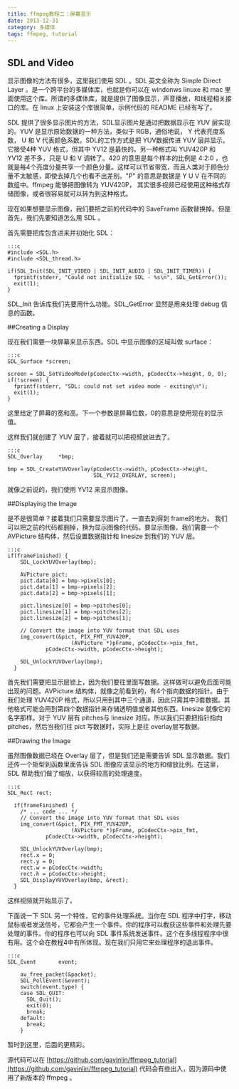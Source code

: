 ```yaml
---
title: ffmpeg教程二：屏幕显示
date: 2013-12-31
category: 多媒体
tags: ffmpeg, tutorial
---
```


## SDL and Video

显示图像的方法有很多，这里我们使用 SDL 。SDL 英文全称为 Simple Direct Layer 。是一个跨平台的多媒体库，也就是你可以在 windonws linuxe 和 mac 里面使用这个库。所谓的多媒体库，就是提供了图像显示，声音播放，和线程相关接口的库。在 linux 上安装这个库很简单，示例代码的 README 已经有写了。
<!-- excerpt -->

SDL 提供了很多显示图片的方法，SDL显示图片是通过把数据显示在 YUV 层实现的。YUV 是显示原始数据的一种方法，类似于 RGB，通俗地说， Y 代表亮度系数， U 和 V 代表颜色系数。SDL的工作方式是把 YUV数据传进 YUV 层并显示。它接受4种 YUV 格式，但其中 YV12 是最快的。另一种格式叫 YUV420P 和 YV12 差不多，只是 U 和 V 调转了。420 的意思是每个样本的比例是 4:2:0 ，也就是每4个亮度分量共享一个颜色分量。这样可以节省带宽，而且人类对于颜色分量不太敏感，即使去掉几个也看不出差别。"P" 的意思是数据是 Y U V 在不同的数组中。ffmpeg 能够把图像转为 YUV420P， 其实很多视频已经使用这种格式存储图像，或者很容易就可以转为到这种格式。

现在如果想要显示图像，我们要把之前的代码中的 SaveFrame 函数替换掉。但是首先，我们先要知道怎么用 SDL 。

首先需要把库包含进来并初始化 SDL：

    :::c
    #include <SDL.h>
    #include <SDL_thread.h>

    if(SDL_Init(SDL_INIT_VIDEO | SDL_INIT_AUDIO | SDL_INIT_TIMER)) {
      fprintf(stderr, "Could not initialize SDL - %s\n", SDL_GetError());
      exit(1);
    }

SDL_Init 告诉库我们先要用什么功能。SDL_GetError 显然是用来处理 debug 信息的函数。

##Creating a Display

现在我们需要一块屏幕来显示东西。SDL 中显示图像的区域叫做 surface：

    :::c
    SDL_Surface *screen;

    screen = SDL_SetVideoMode(pCodecCtx->width, pCodecCtx->height, 0, 0);
    if(!screen) {
      fprintf(stderr, "SDL: could not set video mode - exiting\n");
      exit(1);
    }

这里给定了屏幕的宽和高。下一个参数是屏幕位数，0的意思是使用现在的显示值。

这样我们就创建了 YUV 层了，接着就可以把视频放进去了。

    :::c
    SDL_Overlay     *bmp;

    bmp = SDL_CreateYUVOverlay(pCodecCtx->width, pCodecCtx->height,
                               SDL_YV12_OVERLAY, screen);

就像之前说的，我们使用 YV12 来显示图像。

##Displaying the Image

是不是很简单？接着我们只需要显示图片了。一直去到得到 frame的地方。 我们可以把之前的代码都删掉，换为显示图像的代码。要显示图像，我们需要一个 AVPicture 结构体，然后设置数据指针和 linesize 到我们的 YUV 层。

    :::c
    if(frameFinished) {
        SDL_LockYUVOverlay(bmp);

        AVPicture pict;
        pict.data[0] = bmp->pixels[0];
        pict.data[1] = bmp->pixels[2];
        pict.data[2] = bmp->pixels[1];

        pict.linesize[0] = bmp->pitches[0];
        pict.linesize[1] = bmp->pitches[2];
        pict.linesize[2] = bmp->pitches[1];

        // Convert the image into YUV format that SDL uses
        img_convert(&pict, PIX_FMT_YUV420P,
                        (AVPicture *)pFrame, pCodecCtx->pix_fmt, 
                pCodecCtx->width, pCodecCtx->height);
        
        SDL_UnlockYUVOverlay(bmp);
      }    

首先我们需要把显示层锁上，因为我们要往里面写数据。这样做可以避免后面可能出现的问题。AVPicture 结构体，就像之前看到的，有4个指向数据的指针。由于我们处理 YUV420P 格式，所以只用到其中三个通道，因此只需其中3套数据。其他格式可能会用到第四个数据指针来存储透明值或者其他东西。linesize 就像它的名字那样。对于 YUV 层有 pitches与 linesize 对应。所以我们只要把指针指向 pitches，然后当我们往 pict 写数据时，实际上是往 overlay层写数据。

##Drawing the Image

虽然图像数据已经在 Overlay 层了，但是我们还是需要告诉 SDL 显示数据。我们还传一个矩型到函数里面告诉 SDL 图像应该显示的地方和缩放比例。在这里，SDL 帮助我们做了缩放，以获得较高的处理速度。

    :::c
    SDL_Rect rect;

      if(frameFinished) {
        /* ... code ... */
        // Convert the image into YUV format that SDL uses
        img_convert(&pict, PIX_FMT_YUV420P,
                        (AVPicture *)pFrame, pCodecCtx->pix_fmt, 
                pCodecCtx->width, pCodecCtx->height);
        
        SDL_UnlockYUVOverlay(bmp);
        rect.x = 0;
        rect.y = 0;
        rect.w = pCodecCtx->width;
        rect.h = pCodecCtx->height;
        SDL_DisplayYUVOverlay(bmp, &rect);
      }

这样视频就开始显示了。

下面说一下 SDL 另一个特性，它的事件处理系统。当你在 SDL 程序中打字，移动鼠标或者发送信号，它都会产生一个事件。你的程序可以截获这些事件和处理先要处理的事件。你的程序也可以向 SDL 事件系统发送事件。这个在多线程程序中很有用。这个会在教程4中有所体现。现在我们只用它来处理程序的退出事件。

    :::c
    SDL_Event       event;

        av_free_packet(&packet);
        SDL_PollEvent(&event);
        switch(event.type) {
        case SDL_QUIT:
          SDL_Quit();
          exit(0);
          break;
        default:
          break;
        }

暂时到这里，后面的更精彩。

源代码可以在 [https://github.com/gavinlin/ffmpeg_tutorial](https://github.com/gavinlin/ffmpeg_tutorial) 代码会有些出入，因为源码中使用了新版本的 ffmpeg 。
